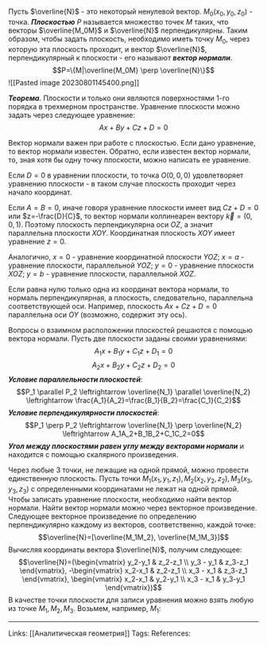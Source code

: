 Пусть $\overline{N}$ - это некоторый ненулевой вектор. $M_0(x_0,y_0,z_0)$ - точка. 
***Плоскостью*** $P$ называется множество точек $M$ таких, что векторы $\overline{M_0M}$ и $\overline{N}$ перпендикулярны. Таким образом, чтобы задать плоскость, необходимо иметь точку $M_0$, через которую эта плоскость проходит, и вектор $\overline{N}$, перпендикулярный к плоскости - его называют ***вектор нормали***.
$$P=\{M|\overline{M_0M} \perp \overline{N}\}$$
![[Pasted image 20230801145400.png]]

***Теорема***. Плоскости и только они являются поверхностями 1-го порядка в трехмерном пространстве. 
Уравнение плоскости можно задать через следующее уравнение:
$$Ax+By+Cz+D=0$$

Вектор нормали важен при работе с плоскостью. Если дано уравнение, то вектор нормали известен. Обратно, если известен вектор нормали, то, зная хотя бы одну точку плоскости, можно написать ее уравнение. 

Если $D=0$ в уравнении плоскости, то точка $O(0,0,0)$ удовлетворяет уравнению плоскости - в таком случае плоскость проходит через начало координат. 

Если $A=B=0$, иначе говоря уравнение плоскости имеет вид $Cz+D=0$ или $z=-\frac{D}{C}$, то вектор нормали коллинеарен вектору $\vec{k}=(0,0,1)$. Поэтому плоскость перпендикулярна оси $OZ$, а значит параллельна плоскости $XOY$. Координатная плоскость $XOY$ имеет уравнение $z=0$. 

Аналогично, $x=0$ - уравнение координатной плоскости $YOZ$; $x=a$ - уравнение плоскости, параллельной $YOZ$; $y=0$ - уравнение плоскости $XOZ$; $y=b$ - уравнение плоскости, параллельной $XOZ$. 

Если равна нулю только одна из координат вектора нормали, то нормаль перпендикулярная, а плоскость, следовательно, параллельна соответствующей оси. Например, плоскость $Ax+Cz+D=0$ параллельна оси $OY$ (возможно, содержит эту ось). 

Вопросы о взаимном расположении плоскостей решаются с помощью вектора нормали. Пусть две плоскости заданы своими уравнениями:
$$A_1x+B_1y+C_1z+D_1=0$$
$$A_2x+B_2y+C_2z+D_2=0$$
***Условие параллельности плоскостей***:
$$P_1 \parallel P_2 \leftrightarrow \overline{N_1} \parallel \overline{N_2} \leftrightarrow \frac{A_1}{A_2}=\frac{B_1}{B_2}=\frac{C_1}{C_2}$$
***Условие перпендикулярности плоскостей***:
$$P_1 \perp P_2 \leftrightarrow \overline{N_1} \perp \overline{N_2} \leftrightarrow A_1A_2+B_1B_2+C_1C_2=0$$
***Угол между плоскостями равен углу между векторами нормали*** и находится с помощью скалярного произведения. 

Через любые 3 точки, не лежащие на одной прямой, можно провести единственную плоскость. 
Пусть точки $M_1(x_1,y_1,z_1), M_2(x_2,y_2,z_2), M_3(x_3,y_3,z_3)$ с определенными координатами не лежат на одной прямой. Чтобы записать уравнение плоскости, необходимо найти вектор нормали. Найти вектор нормали можно через векторное произведение. Следующее векторное произведение по определению перпендикулярно каждому из векторов, соответственно, каждой точке:
$$\overline{N}=[\overline{M_1M_2}, \overline{M_1M_3}]$$
Вычисляя координаты вектора $\overline{N}$, получим следующее:
$$\overline{N}=(\begin{vmatrix} y_2-y_1 & z_2-z_1 \\ y_3 - y_1 & z_3-z_1 \end{vmatrix}, -\begin{vmatrix} x_2-x_1 & z_2-z_1 \\ x_3 - x_1 & z_3-z_1 \end{vmatrix}, \begin{vmatrix} x_2-x_1 & y_2-y_1 \\ x_3 - x_1 & y_3-y_1 \end{vmatrix})$$
В качестве точки плоскости для записи уравнения можно взять любую из точке $M_1,M_2,M_3$. Возьмем, например, $M_1$:



___
Links: [[Аналитическая геометрия]] 
Tags:
References: 
